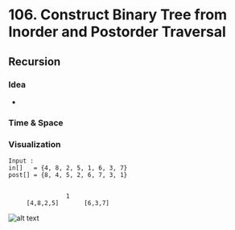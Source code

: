 # 106. Construct Binary Tree from Inorder and Postorder Traversal
## Recursion
### Idea
* 

### Time & Space

### Visualization

```
Input : 
in[]   = {4, 8, 2, 5, 1, 6, 3, 7}
post[] = {8, 4, 5, 2, 6, 7, 3, 1} 


                1
     [4,8,2,5]       [6,3,7]  

```
![alt text](https://github.com/RagingPsyduck/Data-Structures-and-Algorithms-in-Java/blob/master/Binary%20Tree/Binary%20Tree%20Construcion/106.%20Construct%20Binary%20Tree%20from%20Inorder%20and%20Postorder%20Traversal/Picture/demo.png=100x20)